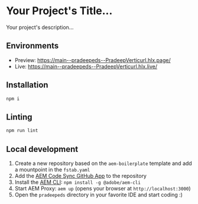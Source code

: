 # Your Project's Title...
Your project's description...

## Environments
- Preview: https://main--pradeepeds--PradeepVerticurl.hlx.page/
- Live: https://main--pradeepeds--PradeepVerticurl.hlx.live/

## Installation

```sh
npm i
```

## Linting

```sh
npm run lint
```

## Local development

1. Create a new repository based on the `aem-boilerplate` template and add a mountpoint in the `fstab.yaml`
1. Add the [AEM Code Sync GitHub App](https://github.com/apps/aem-code-sync) to the repository
1. Install the [AEM CLI](https://github.com/adobe/helix-cli): `npm install -g @adobe/aem-cli`
1. Start AEM Proxy: `aem up` (opens your browser at `http://localhost:3000`)
1. Open the `pradeepeds` directory in your favorite IDE and start coding :)
